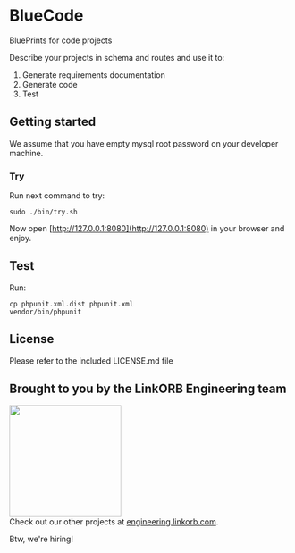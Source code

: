 # BlueCode

BluePrints for code projects

Describe your projects in schema and routes and use it to:

1. Generate requirements documentation
2. Generate code
3. Test

## Getting started

We assume that you have empty mysql root password on your developer machine.

### Try

Run next command to try:

```
sudo ./bin/try.sh
```

Now open [http://127.0.0.1:8080](http://127.0.0.1:8080) in your browser and enjoy.

## Test

Run:

```
cp phpunit.xml.dist phpunit.xml
vendor/bin/phpunit
```

## License

Please refer to the included LICENSE.md file


## Brought to you by the LinkORB Engineering team

<img src="http://www.linkorb.com/d/meta/tier1/images/linkorbengineering-logo.png" width="200px" /><br />
Check out our other projects at [engineering.linkorb.com](http://engineering.linkorb.com).

Btw, we're hiring!
